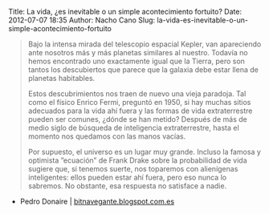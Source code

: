 Title: La vida, ¿es inevitable o un simple acontecimiento fortuito?
Date: 2012-07-07 18:35
Author: Nacho Cano
Slug: la-vida-es-inevitable-o-un-simple-acontecimiento-fortuito

> Bajo la intensa mirada del telescopio espacial Kepler, van apareciendo
> ante nosotros más y más planetas similares al nuestro. Todavía no
> hemos encontrado uno exactamente igual que la Tierra, pero son tantos
> los descubiertos que parece que la galaxia debe estar llena de
> planetas habitables.
>
> Estos descubrimientos nos traen de nuevo una vieja paradoja. Tal como
> el físico Enrico Fermi, preguntó en 1950, si hay muchas sitios
> adecuados para la vida ahí fuera y las formas de vida extraterrestre
> pueden ser comunes, ¿dónde se han metido? Después de más de medio
> siglo de búsqueda de inteligencia extraterrestre, hasta el momento nos
> quedamos con las manos vacías.
>
> Por supuesto, el universo es un lugar muy grande. Incluso la famosa y
> optimista ”ecuación” de Frank Drake sobre la probabilidad de vida
> sugiere que, si tenemos suerte, nos toparemos con alienígenas
> inteligentes: ellos pueden estar ahí fuera, pero eso nunca lo
> sabremos. No obstante, esa respuesta no satisface a nadie.

- Pedro Donaire | [bitnavegante.blogspot.com.es][]

  [bitnavegante.blogspot.com.es]: http://bitnavegante.blogspot.com.es/2012/06/la-vida-es-inevitable-o-un-simple.html
    "La vida, ¿es inevitable o un simple acontecimiento fortuito?"
